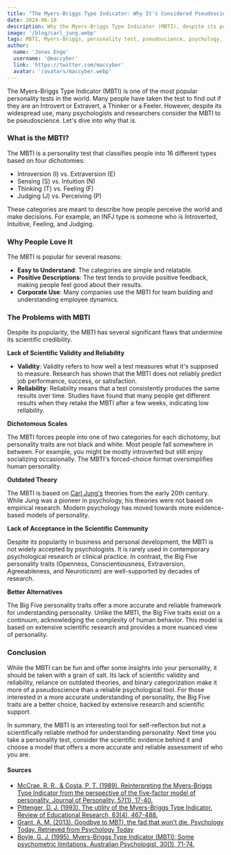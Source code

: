 ```yaml
---
title: "The Myers-Briggs Type Indicator: Why It's Considered Pseudoscience"
date: 2024-06-18
description: Why the Myers-Briggs Type Indicator (MBTI), despite its popularity, is considered pseudoscience due to its lack of scientific validity, reliability, and its outdated theoretical basis.
image: '/blog/carl_jung.webp'
tags: MBTI, Myers-Briggs, personality test, pseudoscience, psychology, personality types, Carl Jung, Big Five personality traits, scientific validity, reliability, personality assessment, personality research, introversion, extraversion, sensing, intuition, thinking, feeling, judging, perceiving, corporate team building, psychological tools, evidence-based models
author:
  name: 'Jonas Enge'
  username: '@maccyber'
  link: 'https://twitter.com/maccyber'
  avatar: '/avatars/maccyber.webp'
---
```


The Myers-Briggs Type Indicator (MBTI) is one of the most popular personality tests in the world. Many people have taken the test to find out if they are an Introvert or Extravert, a Thinker or a Feeler. However, despite its widespread use, many psychologists and researchers consider the MBTI to be pseudoscience. Let's dive into why that is.

### What is the MBTI?

The MBTI is a personality test that classifies people into 16 different types based on four dichotomies:

- Introversion (I) vs. Extraversion (E)
- Sensing (S) vs. Intuition (N)
- Thinking (T) vs. Feeling (F)
- Judging (J) vs. Perceiving (P)

These categories are meant to describe how people perceive the world and make decisions. For example, an INFJ type is someone who is Introverted, Intuitive, Feeling, and Judging.

### Why People Love It

The MBTI is popular for several reasons:

- **Easy to Understand**: The categories are simple and relatable.
- **Positive Descriptions**: The test tends to provide positive feedback, making people feel good about their results.
- **Corporate Use**: Many companies use the MBTI for team building and understanding employee dynamics.

### The Problems with MBTI

Despite its popularity, the MBTI has several significant flaws that undermine its scientific credibility.

**Lack of Scientific Validity and Reliability**

- **Validity**: Validity refers to how well a test measures what it's supposed to measure. Research has shown that the MBTI does not reliably predict job performance, success, or satisfaction.
- **Reliability**: Reliability means that a test consistently produces the same results over time. Studies have found that many people get different results when they retake the MBTI after a few weeks, indicating low reliability.

**Dichotomous Scales**

The MBTI forces people into one of two categories for each dichotomy, but personality traits are not black and white. Most people fall somewhere in between. For example, you might be mostly introverted but still enjoy socializing occasionally. The MBTI's forced-choice format oversimplifies human personality.

**Outdated Theory**

The MBTI is based on [Carl Jung's](/articles/carl_jung) theories from the early 20th century. While Jung was a pioneer in psychology, his theories were not based on empirical research. Modern psychology has moved towards more evidence-based models of personality.

**Lack of Acceptance in the Scientific Community**

Despite its popularity in business and personal development, the MBTI is not widely accepted by psychologists. It is rarely used in contemporary psychological research or clinical practice. In contrast, the Big Five personality traits (Openness, Conscientiousness, Extraversion, Agreeableness, and Neuroticism) are well-supported by decades of research.

**Better Alternatives**

The Big Five personality traits offer a more accurate and reliable framework for understanding personality. Unlike the MBTI, the Big Five traits exist on a continuum, acknowledging the complexity of human behavior. This model is based on extensive scientific research and provides a more nuanced view of personality.

### Conclusion

While the MBTI can be fun and offer some insights into your personality, it should be taken with a grain of salt. Its lack of scientific validity and reliability, reliance on outdated theories, and binary categorization make it more of a pseudoscience than a reliable psychological tool. For those interested in a more accurate understanding of personality, the Big Five traits are a better choice, backed by extensive research and scientific support.

In summary, the MBTI is an interesting tool for self-reflection but not a scientifically reliable method for understanding personality. Next time you take a personality test, consider the scientific evidence behind it and choose a model that offers a more accurate and reliable assessment of who you are.

#### **Sources**

- [McCrae, R. R., & Costa, P. T. (1989). Reinterpreting the Myers-Briggs Type Indicator from the perspective of the five-factor model of personality. Journal of Personality, 57(1), 17-40.](https://doi.org/10.1111/j.1467-6494.1989.tb00759.x)
- [Pittenger, D. J. (1993). The utility of the Myers-Briggs Type Indicator. Review of Educational Research, 63(4), 467-488.](https://doi.org/10.3102/00346543063004467)
- [Grant, A. M. (2013). Goodbye to MBTI, the fad that won't die. Psychology Today. Retrieved from Psychology Today](https://www.psychologytoday.com/us/blog/give-and-take/201309/goodbye-to-mbti-the-fad-that-wont-die)
- [Boyle, G. J. (1995). Myers-Briggs Type Indicator (MBTI): Some psychometric limitations. Australian Psychologist, 30(1), 71-74.](https://doi.org/10.1080/00050069508259607)

